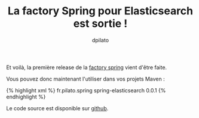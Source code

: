 ﻿---
layout: post
title: La factory Spring pour Elasticsearch est sortie !
tags:
- elasticsearch
- java
- maven
- spring
author: dpilato
source: http://dev.david.pilato.fr/?p=260
---
Et voilà, la première release de la <a title="Une factory Spring pour Elasticsearch" href="http://dev.david.pilato.fr/?p=224">factory spring</a> vient d'être faite.

Vous pouvez donc maintenant l'utiliser dans vos projets Maven :

{% highlight xml %}
<dependency>
  <groupId>fr.pilato.spring</groupId>
  <artifactId>spring-elasticsearch</artifactId>
  <version>0.0.1</version>
</dependency>
{% endhighlight %}

Le code source est disponible sur <a title="spring-elasticsearch project on GitHub" href="https://github.com/dadoonet/spring-elasticsearch" target="_blank">github</a>.
